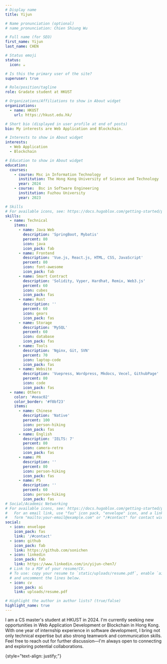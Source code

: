 ```yaml
---
# Display name
title: Yijun

# Name pronunciation (optional)
# name_pronunciation: Chien Shiung Wu

# Full name (for SEO)
first_name: Yijun
last_name: CHEN

# Status emoji
status:
  icon: ☕️

# Is this the primary user of the site?
superuser: true

# Role/position/tagline
role: Gradate student at HKUST

# Organizations/Affiliations to show in About widget
organizations:
  - name: HKUST
    url: https://hkust.edu.hk/

# Short bio (displayed in user profile at end of posts)
bio: My interests are Web Application and Blockchain.

# Interests to show in About widget
interests:
  - Web Application
  - Blockchain

# Education to show in About widget
education:
  courses:
    - course: Msc in Information Technology
      institution: The Hong Kong University of Science and Technology
      year: 2024
    - course:  Bsc in Software Engineering
      institution: Fuzhou University
      year: 2023

# Skills
# For available icons, see: https://docs.hugoblox.com/getting-started/page-builder/#icons
skills:
  - name: Technical
    items:
      - name: Java Web
        description: 'SpringBoot, Mybatis'
        percent: 80
        icon: java
        icon_pack: fab
      - name: Frontend
        description: 'Vue.js, React.js, HTML, CSS, JavaScript'
        percent: 80
        icon: font-awesome
        icon_pack: fab
      - name: Smart Contract
        description: 'Solidity, Vyper, Hardhat, Remix, Web3.js'
        percent: 60
        icon: cubes
        icon_pack: fas
      - name: Rust
        description: ''
        percent: 60
        icon: gears
        icon_pack: fas
      - name: Storage
        description: 'MySQL'
        percent: 60
        icon: database
        icon_pack: fas
      - name: Tools
        description: 'Nginx, Git, SVN'
        percent: 70
        icon: laptop-code
        icon_pack: fas
      - name: Website
        description: 'Vuepress, Wordpress, Mkdocs, Vecel, GithubPage'
        percent: 80
        icon: code
        icon_pack: fas
  - name: Others
    color: '#eeac02'
    color_border: '#f0bf23'
    items:
      - name: Chinese
        description: 'Native'
        percent: 100
        icon: person-hiking
        icon_pack: fas
      - name: English
        description: 'IELTS: 7'
        percent: 80
        icon: camera-retro
        icon_pack: fas
      - name: PR
        description: ''
        percent: 80
        icon: person-hiking
        icon_pack: fas
      - name: PS
        description: ''
        percent: 60
        icon: person-hiking
        icon_pack: fas
# Social/Academic Networking
# For available icons, see: https://docs.hugoblox.com/getting-started/page-builder/#icons
#   For an email link, use "fas" icon pack, "envelope" icon, and a link in the
#   form "mailto:your-email@example.com" or "/#contact" for contact widget.
social:
  - icon: envelope
    icon_pack: fas
    link: '/#contact'
  - icon: github
    icon_pack: fab
    link: https://github.com/sonichen
  - icon: linkedin
    icon_pack: fab
    link: https://www.linkedin.com/in/yijun-chen7/
  # Link to a PDF of your resume/CV.
  # To use: copy your resume to `static/uploads/resume.pdf`, enable `ai` icons in `params.yaml`,
  # and uncomment the lines below.
  - icon: cv
    icon_pack: ai
    link: uploads/resume.pdf

# Highlight the author in author lists? (true/false)
highlight_name: true
---
```


I am a CS master's student at HKUST in 2024. I'm currently seeking new opportunities in Web Application Development or Blockchain in Hong Kong. With one year of internship experience in software development, I bring not only technical expertise but also strong teamwork and communication skills. Feel free to reach out for further discussion—I'm always open to connecting and exploring potential collaborations.

{style="text-align: justify;"}
